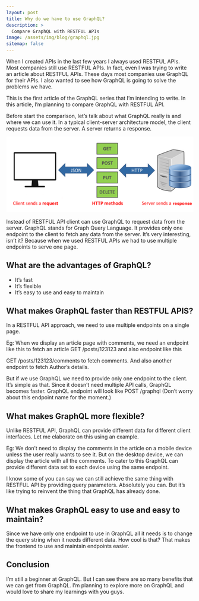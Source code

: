 ```yaml
---
layout: post
title: Why do we have to use GraphQL?
description: >
  Compare GraphQL with RESTFUL APIs
image: /assets/img/blog/graphql.jpg
sitemap: false
---
```


When I created APIs in the last few years I always used RESTFUL APIs. Most companies still use RESTFUL APIs. In fact, even I was trying to write an article about RESTFUL APIs. These days most companies use GraphQL for their APIs. I also wanted to see how GraphQL is going to solve the problems we have.

This is the first article of the GraphQL series that I’m intending to write. In this article, I’m planning to compare GraphQL with RESTFUL API.

Before start the comparison, let’s talk about what GraphQL really is and where we can use it.
In a typical client-server architecture model, the client requests data from the server. A server returns a response.


![](/assets/img/blog/what_is_rest_api.png)

Instead of RESTFUL API client can use GraphQL to request data from the server. GraphQL stands for Graph Query Language. It provides only one endpoint to the client to fetch any data from the server. It’s very interesting, isn’t it? Because when we used RESTFUL APIs we had to use multiple endpoints to serve one page.

## What are the advantages of GraphQL?
- It’s fast
- It’s flexible
- It’s easy to use and easy to maintain

## What makes GraphQL faster than RESTFUL APIS?

In a RESTFUL API approach, we need to use multiple endpoints on a single page.

Eg: When we display an article page with comments, we need an endpoint like this to fetch an article
GET /posts/123123
and also endpoint like this

GET /posts/123123/comments to fetch comments. And also another endpoint to fetch Author’s details.

But if we use GraphQL we need to provide only one endpoint to the client. It’s simple as that. Since it doesn’t need multiple API calls, GraphQL becomes faster.
GraphQL endpoint will look like POST /graphql (Don’t worry about this endpoint name for the moment.)

## What makes GraphQL more flexible?

Unlike RESTFUL API, GraphQL can provide different data for different client interfaces. Let me elaborate on this using an example.

Eg: We don’t need to display the comments in the article on a mobile device unless the user really wants to see it. But on the desktop device, we can display the article with all the comments. To cater to this GraphQL can provide different data set to each device using the same endpoint.

I know some of you can say we can still achieve the same thing with RESTFUL API by providing query parameters. Absolutely you can. But it’s like trying to reinvent the thing that GraphQL has already done.


## What makes GraphQL easy to use and easy to maintain?
Since we have only one endpoint to use in GraphQL all it needs is to change the query string when it needs different data. How cool is that? That makes the frontend to use and maintain endpoints easier.

## Conclusion
I’m still a beginner at GraphQL. But I can see there are so many benefits that we can get from GraphQL. I’m planning to explore more on GraphQL and would love to share my learnings with you guys.
